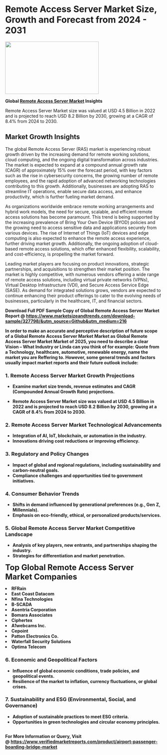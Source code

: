 <H1>Remote Access Server Market Size, Growth and Forecast from 2024 - 2031</H1><img class="aligncenter size-medium wp-image-584254" src="https://thirdeyenews.in/wp-content/uploads/2024/09/Global-Market-Research-300x168.jpeg" alt="" width="300" height="168" /><p><strong>Global&nbsp;<a href="https://www.marketsizeandtrends.com/download-sample/327798/&amp;utm_source=Github&utm_medium=216">Remote Access Server Market</a> Insights</strong></p><p>Remote Access Server Market size was valued at USD 4.5 Billion in 2022 and is projected to reach USD 8.2 Billion by 2030, growing at a CAGR of 8.4% from 2024 to 2030.</p><p><h2>Market Growth Insights</h2> <p>The global Remote Access Server (RAS) market is experiencing robust growth driven by the increasing demand for remote working solutions, cloud computing, and the ongoing digital transformation across industries. The market is expected to expand at a compound annual growth rate (CAGR) of approximately 15% over the forecast period, with key factors such as the rise in cybersecurity concerns, the growing number of remote employees, and the rapid adoption of advanced networking technologies contributing to this growth. Additionally, businesses are adopting RAS to streamline IT operations, enable secure data access, and enhance productivity, which is further fueling market demand.</p> <p><strong></strong></p> <p>As organizations worldwide embrace remote working arrangements and hybrid work models, the need for secure, scalable, and efficient remote access solutions has become paramount. This trend is being supported by the increasing prevalence of Bring Your Own Device (BYOD) policies and the growing need to access sensitive data and applications securely from various devices. The rise of Internet of Things (IoT) devices and edge computing is also expected to enhance the remote access experience, further driving market growth. Additionally, the ongoing adoption of cloud-based remote access solutions, which offer enhanced flexibility, scalability, and cost-efficiency, is propelling the market forward.</p> <p>Leading market players are focusing on product innovations, strategic partnerships, and acquisitions to strengthen their market position. The market is highly competitive, with numerous vendors offering a wide range of remote access solutions, including virtual private networks (VPNs), Virtual Desktop Infrastructure (VDI), and Secure Access Service Edge (SASE). As demand for integrated solutions grows, vendors are expected to continue enhancing their product offerings to cater to the evolving needs of businesses, particularly in the healthcare, IT, and financial sectors.</p> <p><strong></p><p><span class=""><strong>Download Full PDF Sample Copy of Global Remote Access Server Market Report</strong> @ <a href="https://www.marketsizeandtrends.com/download-sample/327798/&amp;utm_source=Github&utm_medium=216" target="_blank">https://www.marketsizeandtrends.com/download-sample/327798/&amp;utm_source=Github&utm_medium=216</a></span></p><p>In order to make an accurate and perceptive description of future scope of a Global&nbsp;Remote Access Server Market Market as Global&nbsp;Remote Access Server Market Market of 2025, you need to describe a clear Vision &ndash; What Industry or Linda can you think of for example: Quote from a Technology, healthcare, automotive, renewable energy, name the market you are Reffering to. However, some general trends and factors usually impact market reports and their future outlook include:</p><h3>1.&nbsp;<strong>Remote Access Server Market Growth Projections</strong></h3><ul><li>Examine market size trends, revenue estimates and CAGR (Compounded Annual Growth Rate) projections.</li><li><p>Remote Access Server Market size was valued at USD 4.5 Billion in 2022 and is projected to reach USD 8.2 Billion by 2030, growing at a CAGR of 8.4% from 2024 to 2030.</p></li></ul><h3>2.&nbsp;<strong>Remote Access Server Market Technological Advancements</strong></h3><ul><li>Integration of AI, IoT, blockchain, or automation in the industry.</li><li>Innovations driving cost reductions or improving efficiency.</li></ul><h3>3.&nbsp;<strong>Regulatory and Policy Changes</strong></h3><ul><li>Impact of global and regional regulations, including sustainability and carbon-neutral goals.</li><li>Compliance challenges and opportunities tied to government initiatives.</li></ul><h3>4.&nbsp;<strong>Consumer Behavior Trends</strong></h3><ul><li>Shifts in demand influenced by generational preferences (e.g., Gen Z, Millennials).</li><li>Emphasis on eco-friendly, ethical, or personalized products/services.</li></ul><h3>5.&nbsp;<strong>Global Remote Access Server Market Competitive Landscape</strong></h3><ul><li>Analysis of key players, new entrants, and partnerships shaping the industry.</li><li>Strategies for differentiation and market penetration.</li></ul><p data-pm-slice="1 1 []"><span style="color: inherit; font-family: inherit; font-size: 25px;">Top Global Remote Access Server Market Companies</span></p><div class="" data-test-id=""><p><li>RFRain</li><li> East Coast Datacom</li><li> Nfina Technologies</li><li> B-SCADA</li><li> Asentria Corporation</li><li> Bomara Associates</li><li> Ciphertex</li><li> A1webcams Inc.</li><li> Cepoint</li><li> Patton Electronics Co.</li><li> Waterfall Security Solutions</li><li> Optima Telecom</li></p></div><h3>6.&nbsp;<strong>Economic and Geopolitical Factors</strong></h3><ul><li>Influence of global economic conditions, trade policies, and geopolitical events.</li><li>Resilience of the market to inflation, currency fluctuations, or global crises.</li></ul><h3>7.&nbsp;<strong>Sustainability and ESG (Environmental, Social, and Governance)</strong></h3><ul><li>Adoption of sustainable practices to meet ESG criteria.</li><li>Opportunities in green technologies and circular economy principles.</li></ul><h2><strong style="font-size: 14px;">For More Information or Query, Visit @&nbsp;</strong><a style="background-color: #ffffff; font-size: 14px;" href="https://www.marketsizeandtrends.com/report/remote-access-server-market/" target="_blank">https://www.verifiedmarketreports.com/product/airport-passenger-boarding-bridge-market</a></h2>
